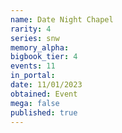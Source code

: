 ```yaml
---
name: Date Night Chapel
rarity: 4
series: snw
memory_alpha:
bigbook_tier: 4
events: 11
in_portal:
date: 11/01/2023
obtained: Event
mega: false
published: true
---
```



